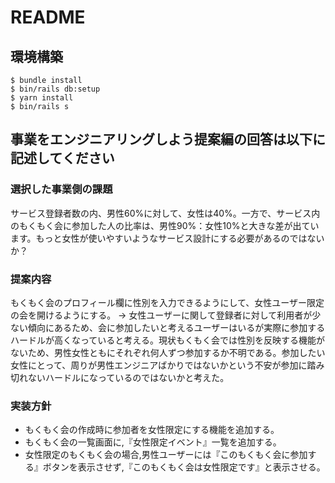 # README

## 環境構築
```
$ bundle install
$ bin/rails db:setup
$ yarn install
$ bin/rails s
```

## 事業をエンジニアリングしよう提案編の回答は以下に記述してください

### 選択した事業側の課題
サービス登録者数の内、男性60%に対して、女性は40%。一方で、サービス内のもくもく会に参加した人の比率は、男性90%：女性10%と大きな差が出ています。もっと女性が使いやすいようなサービス設計にする必要があるのではないか？

### 提案内容
もくもく会のプロフィール欄に性別を入力できるようにして、女性ユーザー限定の会を開けるようにする。
→ 女性ユーザーに関して登録者に対して利用者が少ない傾向にあるため、会に参加したいと考えるユーザーはいるが実際に参加するハードルが高くなっていると考える。現状もくもく会では性別を反映する機能がないため、男性女性ともにそれぞれ何人ずつ参加するか不明である。参加したい女性にとって、周りが男性エンジニアばかりではないかという不安が参加に踏み切れないハードルになっているのではないかと考えた。

### 実装方針
- もくもく会の作成時に参加者を女性限定にする機能を追加する。
- もくもく会の一覧画面に,『女性限定イベント』一覧を追加する。
- 女性限定のもくもく会の場合,男性ユーザーには『このもくもく会に参加する』ボタンを表示させず,『このもくもく会は女性限定です』と表示させる。